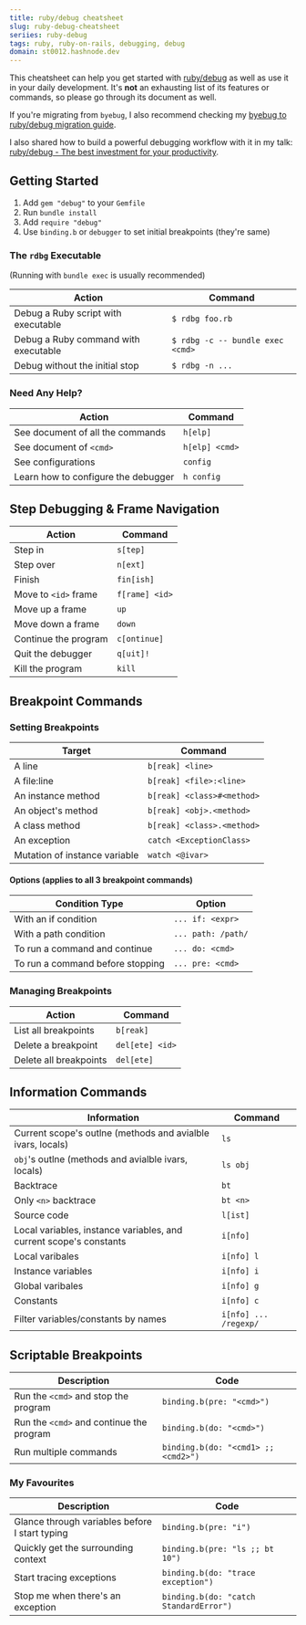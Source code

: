 ```yaml
---
title: ruby/debug cheatsheet
slug: ruby-debug-cheatsheet
seriies: ruby-debug
tags: ruby, ruby-on-rails, debugging, debug
domain: st0012.hashnode.dev
---
```


This cheatsheet can help you get started with [ruby/debug](https://github.com/ruby/debug) as well as use it in your daily development. It's **not** an exhausting list of its features or commands, so please go through its document as well.

If you're migrating from `byebug`, I also recommend checking my [byebug to ruby/debug migration guide](https://st0012.dev/from-byebug-to-ruby-debug).

I also shared how to build a powerful debugging workflow with it in my talk: [ruby/debug - The best investment for your productivity](https://lrug.org/#november-2022-meeting--rubydebug---the-best-investment-for-your-productivity).

## Getting Started

1. Add `gem "debug"` to your `Gemfile`
2. Run `bundle install`
3. Add `require "debug"`
4. Use `binding.b` or `debugger` to set initial breakpoints (they're same)

### The `rdbg` Executable

(Running with `bundle exec` is usually recommended)

| Action | Command |
|---|---|
| Debug a Ruby script with executable | `$ rdbg foo.rb` |
| Debug a Ruby command with executable | `$ rdbg -c -- bundle exec <cmd>` |
| Debug without the initial stop | `$ rdbg -n ...` |

### Need Any Help?

| Action | Command |
|---|---|
| See document of all the commands | `h[elp]` |
| See document of `<cmd>` | `h[elp] <cmd>` |
| See configurations | `config` |
| Learn how to configure the debugger | `h config` |

## Step Debugging & Frame Navigation

| Action | Command |
|---|---|
| Step in | `s[tep]` |
| Step over | `n[ext]` |
| Finish | `fin[ish]` |
| Move to `<id>` frame | `f[rame] <id>` |
| Move up a frame | `up` |
| Move down a frame | `down` |
| Continue the program | `c[ontinue]` |
| Quit the debugger | `q[uit]!` |
| Kill the program | `kill` |

## Breakpoint Commands

### Setting Breakpoints

| Target | Command |
|---|---|
| A line | `b[reak] <line>` |
| A file:line | `b[reak] <file>:<line>` |
| An instance method | `b[reak] <class>#<method>` |
| An object's method | `b[reak] <obj>.<method>` |
| A class method | `b[reak] <class>.<method>` |
| An exception | `catch <ExceptionClass>` |
| Mutation of instance variable | `watch <@ivar>` |

#### Options (applies to all 3 breakpoint commands)

| Condition Type | Option |
|---|---|
| With an if condition | `... if: <expr>` |
| With a path condition | `... path: /path/` |
| To run a command and continue | `... do: <cmd>` |
| To run a command before stopping | `... pre: <cmd>` |

### Managing Breakpoints

| Action | Command |
|---|---|
| List all breakpoints | `b[reak]` |
| Delete a breakpoint | `del[ete] <id>` |
| Delete all breakpoints | `del[ete]` |

## Information Commands

| Information | Command |
|---|---|
| Current scope's outlne (methods and avialble ivars, locals) | `ls` |
| `obj`'s outlne (methods and avialble ivars, locals) | `ls obj` |
| Backtrace | `bt` |
| Only `<n>` backtrace | `bt <n>` |
| Source code | `l[ist]` |
| Local variables, instance variables, and current scope's constants | `i[nfo]` |
| Local varibales | `i[nfo] l` |
| Instance variables | `i[nfo] i` |
| Global varibales | `i[nfo] g` |
| Constants | `i[nfo] c` |
| Filter variables/constants by names | `i[nfo] ... /regexp/` |

## Scriptable Breakpoints

| Description | Code |
|---|---|
| Run the `<cmd>` and stop the program | `binding.b(pre: "<cmd>")` |
| Run the `<cmd>` and continue the program | `binding.b(do: "<cmd>")` |
| Run multiple commands | `binding.b(do: "<cmd1> ;; <cmd2>")` |

### My Favourites

| Description | Code |
|---|---|
| Glance through variables before I start typing | `binding.b(pre: "i")` |
| Quickly get the surrounding context | `binding.b(pre: "ls ;; bt 10")` |
| Start tracing exceptions | `binding.b(do: "trace exception")` |
| Stop me when there's an exception | `binding.b(do: "catch StandardError")` |

